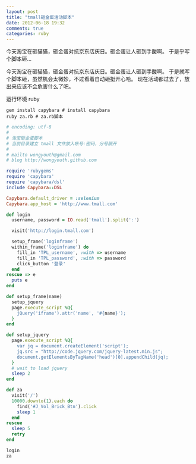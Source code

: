 ```yaml
---
layout: post
title: "tmall砸金蛋活动脚本"
date: 2012-06-18 19:32
comments: true
categories: ruby
---
```


今天淘宝在砸猫猫，砸金蛋对抗京东店庆日。砸金蛋让人砸到手酸啊。
于是乎写个脚本砸...

<!-- more -->

今天淘宝在砸猫猫，砸金蛋对抗京东店庆日。砸金蛋让人砸到手酸啊。
于是就写个脚本砸，虽然机会太微妙，不过看着自动砸挺开心哈。
现在活动都过去了，放出来应该不会危害什么了吧。

运行环境 ruby

    gem install capybara # install capybara
    ruby za.rb # za.rb脚本

``` ruby za.rb
# encoding: utf-8
#
# 淘宝砸金蛋脚本
# 当前目录建立 tmall 文件放入帐号:密码，分号隔开
#
# mailto wongyouth@gmail.com
# blog http://wongyouth.github.com

require 'rubygems'
require 'capybara'
require 'capybara/dsl'
include Capybara::DSL

Capybara.default_driver = :selenium
Capybara.app_host = 'http://www.tmall.com'

def login
  username, password = IO.read('tmall').split(':')

  visit('http://login.tmall.com')

  setup_frame('loginframe')
  within_frame('loginframe') do
    fill_in 'TPL_username', :with => username
    fill_in 'TPL_password', :with => password
    click_button '登录'
  end
rescue => e
  puts e
end

def setup_frame(name)
  setup_jquery
  page.execute_script %Q{
    jQuery('iframe').attr('name', '#{name}');
  }
end

def setup_jquery
  page.execute_script %Q{
    var jq = document.createElement('script');
    jq.src = "http://code.jquery.com/jquery-latest.min.js";
    document.getElementsByTagName('head')[0].appendChild(jq);
  }
  # wait to load jquery
  sleep 2
end

def za
  visit('/')
  10000.downto(1).each do
    find('#J_Vol_Brick_Btn').click
    sleep 1
  end
rescue
  sleep 5
  retry
end

login
za
```

